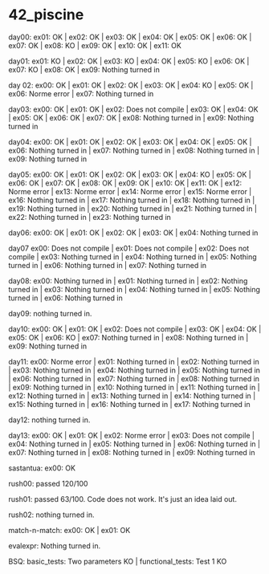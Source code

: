 # 42_piscine

day00: ex01: OK | ex02: OK | ex03: OK | ex04: OK | ex05: OK | ex06: OK | ex07: OK | ex08: KO | ex09: OK | ex10: OK | ex11: OK

day01: ex01: KO | ex02: OK | ex03: KO | ex04: OK | ex05: KO | ex06: OK | ex07: KO | ex08: OK | ex09: Nothing turned in

day 02: ex00: OK | ex01: OK | ex02: OK | ex03: OK | ex04: KO | ex05: OK | ex06: Norme error | ex07: Nothing turned in

day03:  ex00: OK | ex01: OK | ex02: Does not compile | ex03: OK | ex04: OK | ex05: OK | ex06: OK | ex07: OK | ex08: Nothing turned in | ex09: Nothing turned in

day04:  ex00: OK | ex01: OK | ex02: OK | ex03: OK | ex04: OK | ex05: OK | ex06: Nothing turned in | ex07: Nothing turned in | ex08: Nothing turned in | ex09: Nothing turned in

day05:  ex00: OK | ex01: OK | ex02: OK | ex03: OK | ex04: KO | ex05: OK | ex06: OK | ex07: OK | ex08: OK | ex09: OK | ex10: OK | ex11: OK | ex12: Norme error | ex13: Norme error | ex14: Norme error | ex15: Norme error | ex16: Nothing turned in | ex17: Nothing turned in | ex18: Nothing turned in | ex19: Nothing turned in | ex20: Nothing turned in | ex21: Nothing turned in | ex22: Nothing turned in | ex23: Nothing turned in

day06: ex00: OK | ex01: OK | ex02: OK | ex03: OK | ex04: Nothing turned in

day07 ex00: Does not compile | ex01: Does not compile | ex02: Does not compile | ex03: Nothing turned in | ex04: Nothing turned in | ex05: Nothing turned in | ex06: Nothing turned in | ex07: Nothing turned in

day08: ex00: Nothing turned in | ex01: Nothing turned in | ex02: Nothing turned in | ex03: Nothing turned in | ex04: Nothing turned in | ex05: Nothing turned in | ex06: Nothing turned in

day09: nothing turned in.

day10:  ex00: OK | ex01: OK | ex02: Does not compile | ex03: OK | ex04: OK | ex05: OK | ex06: KO | ex07: Nothing turned in | ex08: Nothing turned in | ex09: Nothing turned in

day11: ex00: Norme error | ex01: Nothing turned in | ex02: Nothing turned in | ex03: Nothing turned in | ex04: Nothing turned in | ex05: Nothing turned in | ex06: Nothing turned in | ex07: Nothing turned in | ex08: Nothing turned in | ex09: Nothing turned in | ex10: Nothing turned in | ex11: Nothing turned in | ex12: Nothing turned in | ex13: Nothing turned in | ex14: Nothing turned in | ex15: Nothing turned in | ex16: Nothing turned in | ex17: Nothing turned in

day12: nothing turned in.

day13: ex00: OK | ex01: OK | ex02: Norme error | ex03: Does not compile | ex04: Nothing turned in | ex05: Nothing turned in | ex06: Nothing turned in | ex07: Nothing turned in | ex08: Nothing turned in | ex09: Nothing turned in

sastantua:  ex00: OK

rush00:  passed 120/100

rush01: passed 63/100. Code does not work. It's just an idea laid out.

rush02: nothing turned in.

match-n-match: ex00: OK | ex01: OK

evalexpr: Nothing turned in.

BSQ: basic_tests: Two parameters KO | functional_tests: Test 1 KO
















